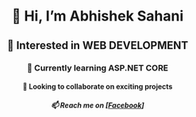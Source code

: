 <div align="center">

# 👋 Hi, I’m Abhishek Sahani

## 👀 Interested in WEB DEVELOPMENT

### 🌱 Currently learning ASP.NET CORE

#### 💞️ Looking to collaborate on exciting projects

##### 📫 Reach me on [[Facebook](https://www.facebook.com/abhisheksahani)]

</div>


<!---
abhishekkumarsahani/abhishekkumarsahani is a ✨ special ✨ repository because its `README.md` (this file) appears on your GitHub profile.
You can click the Preview link to take a look at your changes.
--->
